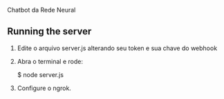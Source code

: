 
Chatbot da Rede Neural

## Running the server

1) Edite o arquivo server.js alterando seu token e sua chave do webhook

2) Abra o terminal e rode:

    $ node server.js

3) Configure o ngrok.
